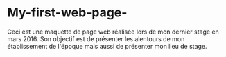 # My-first-web-page-
Ceci est une maquette de page web réalisée lors de mon dernier stage en mars 2016.
Son objectif est de présenter les alentours de mon établissement de l'époque mais aussi de présenter mon lieu de stage.

